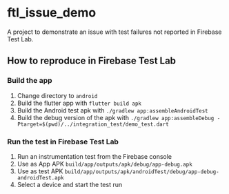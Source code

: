 # ftl_issue_demo

A project to demonstrate an issue with test failures not reported in Firebase Test Lab.

## How to reproduce in Firebase Test Lab

### Build the app

1. Change directory to `android`
2. Build the flutter app with `flutter build apk`
3. Build the Android test apk with `./gradlew app:assembleAndroidTest`
4. Build the debug version of the apk with `./gradlew app:assembleDebug -Ptarget=$(pwd)/../integration_test/demo_test.dart`

### Run the test in Firebase Test Lab

1. Run an instrumentation test from the Firebase console
2. Use as App APK `build/app/outputs/apk/debug/app-debug.apk`
3. Use as test APK `build/app/outputs/apk/androidTest/debug/app-debug-androidTest.apk`
4. Select a device and start the test run
